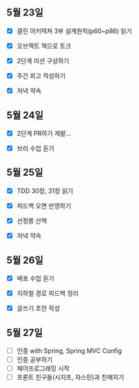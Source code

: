 ## 5월 23일

- [x] 클린 아키텍쳐 3부 설계원칙(p60~p86) 읽기
- [x] 오브젝트 책으로 토크
- [x] 2단계 미션 구상하기
- [x] 주간 회고 작성하기
- [x] 저녁 약속



## 5월 24일

- [x] 2단계 PR하기 제발...
- [x] 브리 수업 듣기



## 5월 25일

- [x] TDD 30장, 31장 읽기
- [x] 피드백 오면 반영하기
- [x] 선정릉 산책
- [x] 저녁 약속



## 5월 26일

- [x] 배포 수업 듣기
- [x] 지하철 경로 피드백 정리
- [x] 글쓰기 초안 작성



## 5월 27일

- [ ] 인증 with Spring, Spring MVC Config
- [ ] 인증 공부하기
- [ ] 페어프로그래밍 시작
- [ ] 프론트 친구들(시지프, 쟈스민)과 친해지기
